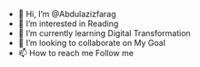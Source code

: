 - 👋 Hi, I’m @Abdulazizfarag
- 👀 I’m interested in Reading
- 🌱 I’m currently learning Digital Transformation
- 💞️ I’m looking to collaborate on My Goal
- 📫 How to reach me Follow me

<!---
Abdulazizfarag/Abdulazizfarag is a ✨ special ✨ repository because its `README.md` (this file) appears on your GitHub profile.
You can click the Preview link to take a look at your changes.
--->
